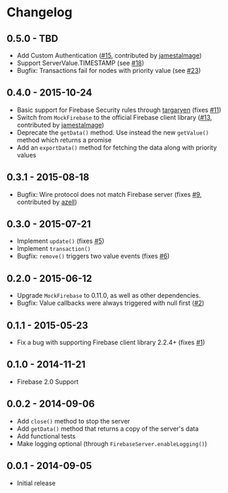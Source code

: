 # Changelog

## 0.5.0 - TBD
- Add Custom Authentication ([#15](https://github.com/urish/firebase-server/pull/15), contributed by [jamestalmage](https://github.com/jamestalmage))
- Support ServerValue.TIMESTAMP (see [#18](https://github.com/urish/firebase-server/issues/18))
- Bugfix: Transactions fail for nodes with priority value (see [#23](https://github.com/urish/firebase-server/issues/23))

## 0.4.0 - 2015-10-24

- Basic support for Firebase Security rules through [targaryen](https://github.com/goldibex/targaryen) (fixes [#11](https://github.com/urish/firebase-server/issues/11))
- Switch from `MockFirebase` to the official Firebase client library ([#13](https://github.com/urish/firebase-server/pull/13), contributed by [jamestalmage](https://github.com/jamestalmage))
- Deprecate the `getData()` method. Use instead the new `getValue()` method which returns a promise 
- Add an `exportData()` method for fetching the data along with priority values

## 0.3.1 - 2015-08-18

- Bugfix: Wire protocol does not match Firebase server (fixes [#9](https://github.com/urish/firebase-server/issues/9), contributed by [azell](https://github.com/azell))

## 0.3.0 - 2015-07-21

- Implement `update()` (fixes [#5](https://github.com/urish/firebase-server/issues/5))
- Implement `transaction()`
- Bugfix: `remove()` triggers two value events (fixes [#6](https://github.com/urish/firebase-server/issues/6))

## 0.2.0 - 2015-06-12

- Upgrade `MockFirebase` to 0.11.0, as well as other dependencies.
- Bugfix: Value callbacks were always triggered with null first ([#2](https://github.com/urish/firebase-server/issues/2))

## 0.1.1 - 2015-05-23

- Fix a bug with supporting Firebase client library 2.2.4+ (fixes [#1](https://github.com/urish/firebase-server/issues/1))

## 0.1.0 - 2014-11-21

- Firebase 2.0 Support

## 0.0.2 - 2014-09-06

- Add `close()` method to stop the server
- Add `getData()` method that returns a copy of the server's data 
- Add functional tests
- Make logging optional (through `FirebaseServer.enableLogging()`)

## 0.0.1 - 2014-09-05

- Initial release
